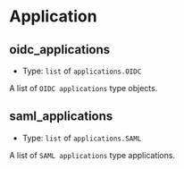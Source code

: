 
Application
===========



oidc_applications
-----------------

- Type: `list` of `applications.OIDC` 

A list of `OIDC applications` type objects.



saml_applications
-----------------

- Type: `list` of `applications.SAML` 

A list of `SAML applications` type applications.